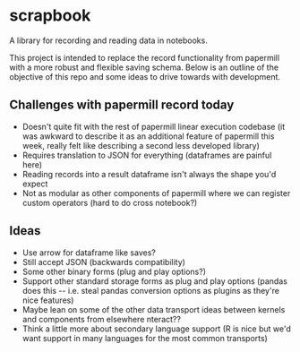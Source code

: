 # scrapbook
A library for recording and reading data in notebooks.

This project is intended to replace the record functionality from papermill with a more robust and flexible saving schema. Below is an outline of the objective of this repo and some ideas to drive towards with development.

## Challenges with papermill record today

- Doesn't quite fit with the rest of papermill linear execution codebase (it was awkward to describe it as an additional feature of papermill this week, really felt like describing a second less developed library)
- Requires translation to JSON for everything (dataframes are painful here)
- Reading records into a result dataframe isn't always the shape you'd expect
- Not as modular as other components of papermill where we can register custom operators (hard to do cross notebook?)

## Ideas

- Use arrow for dataframe like saves?
- Still accept JSON (backwards compatibility)
- Some other binary forms (plug and play options?)
- Support other standard storage forms as plug and play options (pandas does this -- i.e. steal pandas conversion options as plugins as they're nice features)
- Maybe lean on some of the other data transport ideas between kernels and components from elsewhere nteract??
- Think a little more about secondary language support (R is nice but we'd want support in many languages for the most common transports)
